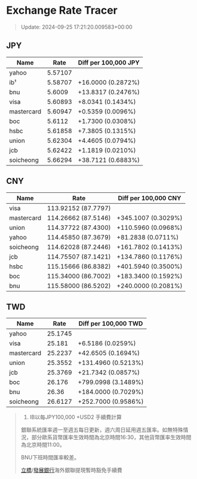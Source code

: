# Exchange Rate Tracer

> Update: 2024-09-25 17:21:20.009583+00:00

## JPY

| Name       |    Rate | Diff per 100,000 JPY   |
|------------|---------|------------------------|
| yahoo      | 5.57107 |                        |
| ib¹        | 5.58707 | +16.0000 (0.2872%)     |
| bnu        | 5.6009  | +13.8317 (0.2476%)     |
| visa       | 5.60893 | +8.0341 (0.1434%)      |
| mastercard | 5.60947 | +0.5359 (0.0096%)      |
| boc        | 5.6112  | +1.7300 (0.0308%)      |
| hsbc       | 5.61858 | +7.3805 (0.1315%)      |
| union      | 5.62304 | +4.4605 (0.0794%)      |
| jcb        | 5.62422 | +1.1819 (0.0210%)      |
| soicheong  | 5.66294 | +38.7121 (0.6883%)     |

## CNY

| Name       | Rate                | Diff per 100,000 CNY   |
|------------|---------------------|------------------------|
| visa       | 113.92152	(87.7797) |                        |
| mastercard | 114.26662	(87.5146) | +345.1007 (0.3029%)    |
| union      | 114.37722	(87.4300) | +110.5960 (0.0968%)    |
| yahoo      | 114.45850	(87.3679) | +81.2838 (0.0711%)     |
| soicheong  | 114.62028	(87.2446) | +161.7802 (0.1413%)    |
| jcb        | 114.75507	(87.1421) | +134.7860 (0.1176%)    |
| hsbc       | 115.15666	(86.8382) | +401.5940 (0.3500%)    |
| boc        | 115.34000	(86.7002) | +183.3400 (0.1592%)    |
| bnu        | 115.58000	(86.5202) | +240.0000 (0.2081%)    |

## TWD

| Name       |    Rate | Diff per 100,000 TWD   |
|------------|---------|------------------------|
| yahoo      | 25.1745 |                        |
| visa       | 25.181  | +6.5186 (0.0259%)      |
| mastercard | 25.2237 | +42.6505 (0.1694%)     |
| union      | 25.3552 | +131.4960 (0.5213%)    |
| jcb        | 25.3769 | +21.7342 (0.0857%)     |
| boc        | 26.176  | +799.0998 (3.1489%)    |
| bnu        | 26.36   | +184.0000 (0.7029%)    |
| soicheong  | 26.6127 | +252.7000 (0.9586%)    |


> 1. IB以每JPY100,000 +USD2 手續費計算
>
> 銀聯系統匯率週一至週五每日更新，週六周日延用週五匯率。如無特殊情況，部分歐系貨幣匯率生效時間為北京時間16:30，其他貨幣匯率生效時間為北京時間11:00。
>
> BNU下班時間匯率較差。
>
> [立橋](https://www.wlbank.com.mo/uploads/ueditor/file/20181211/1544536513900230.pdf)/[發展銀行](https://www.mdb.com.mo/Service_Charges_20230728.pdf)海外銀聯提現暫時豁免手續費

